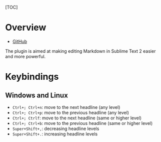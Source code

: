 [TOC]

# Overview
- [GitHub](https://github.com/demon386/SmartMarkdown)

The plugin is aimed at making editing Markdown in Sublime Text 2 easier and more powerful.

# Keybindings
## Windows and Linux
- `Ctrl+; Ctrl+n`: move to the next headline (any level)
- `Ctrl+; Ctrl+p`: move to the previous headline (any level)
- `Ctrl+; Ctrlf`: move to the next headline (same or higher level)
- `Ctrl+; Ctrl+b`: move to the previous headline (same or higher level)
- `Super+Shift+,`: decreasing headline levels
- `Super+Shift+.`: increasing headline levels
